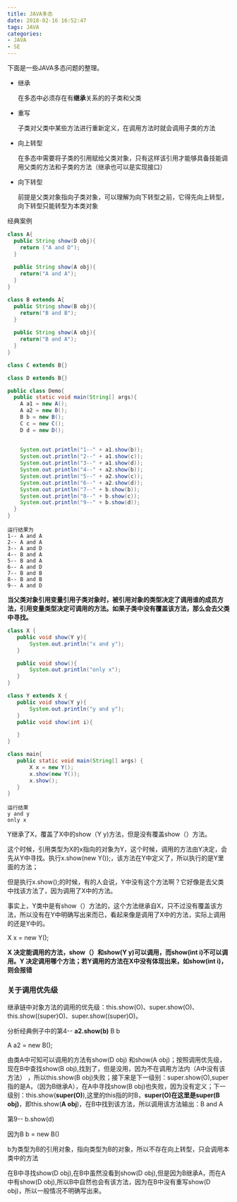 ```yaml
---
title: JAVA多态
date: 2018-02-16 16:52:47
tags: JAVA
categories: 
- JAVA
- SE
---
```




下面是一些JAVA多态问题的整理。

<!--more-->

- 继承

  在多态中必须存在有**继承**关系的的子类和父类

- 重写

  子类对父类中某些方法进行重新定义，在调用方法时就会调用子类的方法

- 向上转型

  在多态中需要将子类的引用赋给父类对象，只有这样该引用才能够具备技能调用父类的方法和子类的方法（继承也可以是实现接口）

- 向下转型

  前提是父类对象指向子类对象，可以理解为向下转型之前，它得先向上转型，向下转型只能转型为本类对象

经典案例

```java
class A{
  public String show(D obj){
    return ("A and D");
  }
  
  public String show(A obj){
    return("A and A");
  }
}

class B extends A{
  public String show(B obj){
    return("B and B");
  }
  
  public String show(A obj){
    return("B and A");
  }
}

class C extends B{}

class D extends B{}

public class Demo{
  public static void main(String[] args){
    A a1 = new A();
    A a2 = new B();
    B b = new B();
    C c = new C();
    D d = new D();
    
    
    System.out.println("1--" + a1.show(b));
    System.out.println("2--" + a1.show(c));
    System.out.println("3--" + a1.show(d));
    System.out.println("4--" + a2.show(b));
    System.out.println("5--" + a2.show(c));
	System.out.println("6--" + a2.show(d));
    System.out.println("7--" + b.show(b));
    System.out.println("8--" + b.show(c));
    System.out.println("9--" + b.show(d));
  }
}
```



```
运行结果为
1-- A and A
2-- A and A
3-- A and D
4-- B and A
5-- B and A
6-- A and D
7-- B and B
8-- B and B
9-- A and D
```



   **当父类对象引用变量引用子类对象时，被引用对象的类型决定了调用谁的成员方法，引用变量类型决定可调用的方法。如果子类中没有覆盖该方法，那么会去父类中寻找。**

```java
class X {
   public void show(Y y){
       System.out.println("x and y");
   }

   public void show(){
       System.out.println("only x");
   }
}

class Y extends X {
   public void show(Y y){
       System.out.println("y and y");
   }
   public void show(int i){

   }
}

class main{
   public static void main(String[] args) {
       X x = new Y();
       x.show(new Y());
       x.show();
   }
}
```

```
运行结果
y and y
only x
```

Y继承了X，覆盖了X中的show（Y y)方法，但是没有覆盖show（）方法。

这个时候，引用类型为X的x指向的对象为Y，这个时候，调用的方法由Y决定，会先从Y中寻找。执行x.show(new Y());，该方法在Y中定义了，所以执行的是Y里面的方法；

但是执行x.show();的时候，有的人会说，Y中没有这个方法啊？它好像是去父类中找该方法了，因为调用了X中的方法。

事实上，Y类中是有show（）方法的，这个方法继承自X，只不过没有覆盖该方法，所以没有在Y中明确写出来而已，看起来像是调用了X中的方法，实际上调用的还是Y中的。

X x = new Y();

**X 决定能调用的方法，show（）和show(Y y)可以调用，而show(int i)不可以调用。Y 决定调用哪个方法；若Y调用的方法在X中没有体现出来，如show(int i)，则会报错**



### 关于调用优先级

继承链中对象方法的调用的优先级：this.show(O)、super.show(O)、this.show((super)O)、super.show((super)O)。

分析经典例子中的第4-- **a2.show(b)**     B b 

A a2 = new B();

由类A中可知可以调用的方法有show(D obj) 和show(A obj)；按照调用优先级，现在B中查找show(B obj),找到了，但是没用，因为不在调用方法内（A中没有该方法） ，所以this.show(B obj)失败；接下来是下一级别：super.show(O),super指的是A，（因为B继承A），在A中寻找show(B obj)也失败，因为没有定义；下一级别：this.show(**super(O)**),这里的this指的时B，**super(O)**在这里是**super(B obj)**，即this.show(**A obj**)，在B中找到该方法，所以调用该方法输出：B and A



第9-- b.show(d)

因为B b = new B() 

b为类型为B的引用对象，指向类型为B的对象，所以不存在向上转型，只会调用本类中的方法

在B中寻找show(D obj),在B中虽然没看到show(D obj),但是因为B继承A，而在A中有show(D obj),所以B中自然也会有该方法，因为在B中没有重写show(D obj)，所以一般情况不明确写出来。